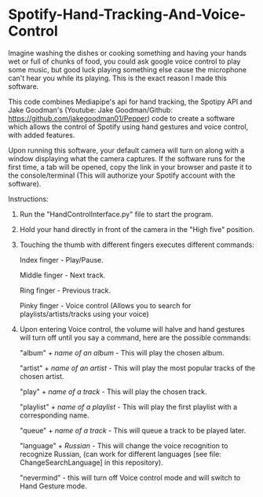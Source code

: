 # Spotify-Hand-Tracking-And-Voice-Control

Imagine washing the dishes or cooking something and having your hands wet or full of chunks of food, you could ask google voice control to play some music, but good luck playing something else cause the microphone can't hear you while its playing.
This is the exact reason I made this software.

This code combines Mediapipe's api for hand tracking, the Spotipy API and Jake Goodman's (Youtube: Jake Goodman/Github: https://github.com/jakegoodman01/Pepper) code to create a software which allows the control of Spotify using hand gestures and voice control, with added features.

Upon running this software, your default camera will turn on along with a window displaying what the camera captures.
If the software runs for the first time, a tab will be opened, copy the link in your browser and paste it to the console/terminal (This will authorize your Spotify account with the software).

Instructions:
1. Run the "HandControlInterface.py" file to start the program.
2. Hold your hand directly in front of the camera in the "High five" position.
3. Touching the thumb with different fingers executes different commands:

   Index finger - Play/Pause.

   Middle finger - Next track.

   Ring finger - Previous track.

   Pinky finger - Voice control (Allows you to search for playlists/artists/tracks using your voice)
  
4. Upon entering Voice control, the volume will halve and hand gestures will turn off until you say a command, here are the possible commands:

   "album" + *name of an album* - This will play the chosen album.
   
   "artist" + *name of an artist* - This will play the most popular tracks of the chosen artist.
   
   "play" + *name of a track* - This will play the chosen track.
   
   "playlist" + *name of a playlist* - This will play the first playlist with a corresponding name.
   
   "queue" + *name of a track* - This will queue a track to be played later.
   
   "language" + *Russian* - This will change the voice recognition to recognize Russian, (can work for different languages [see file: ChangeSearchLanguage] in this repository).
   
   "nevermind" - this will turn off Voice control mode and will switch to Hand Gesture mode.
